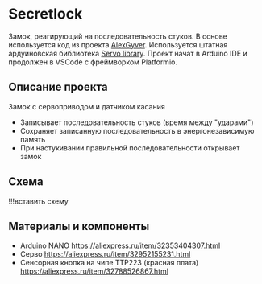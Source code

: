 # Secretlock
Замок, реагирующий на последовательность стуков. В основе используется код из проекта [AlexGyver](https://github.com/AlexGyver/SecretKnockLock).
Используется штатная ардуиновская библиотека [Servo library](https://www.arduino.cc/en/reference/servo).
Проект начат в Arduino IDE и продолжен в VSCode с фреймворком Platformio.

## Описание проекта
Замок с сервоприводом и датчиком касания
- Записывает последовательность стуков (время между "ударами")
- Сохраняет записанную последовательность в энергонезависимую память
- При настукивании правильной последовательности открывает замок

## Схема
  !!!вставить схему

<a id="chapter-3"></a>
## Материалы и компоненты
* Arduino NANO https://aliexpress.ru/item/32353404307.html
* Серво https://aliexpress.ru/item/32952155231.html
* Сенсорная кнопка на чипе TTP223 (красная плата) https://aliexpress.ru/item/32788526867.html
